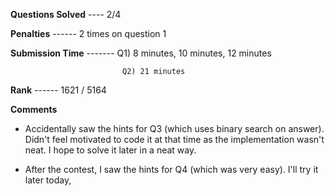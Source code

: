 **Questions Solved** ---- 2/4

**Penalties** ------ 2 times on question 1

**Submission Time**  ------- Q1) 8 minutes, 10 minutes, 12 minutes

                             Q2) 21 minutes
                             
**Rank** ------ 1621 / 5164


**Comments** 

* Accidentally saw the hints for Q3 (which uses binary search on answer). Didn't feel motivated to code it at that time as the implementation wasn't neat. I hope to solve it later in a neat way.

* After the contest, I saw the hints for Q4 (which was very easy). I'll try it later today,
